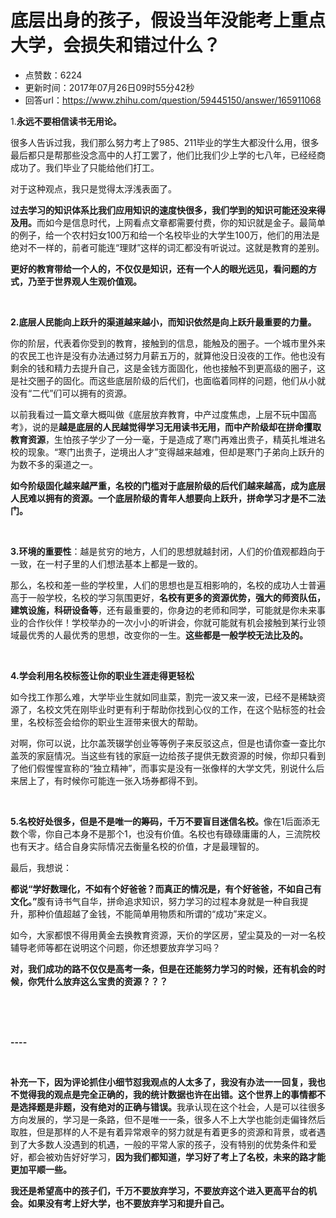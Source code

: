# 底层出身的孩子，假设当年没能考上重点大学，会损失和错过什么？
- 点赞数：6224
- 更新时间：2017年07月26日09时55分42秒
- 回答url：https://www.zhihu.com/question/59445150/answer/165911068
<body>
 <p data-pid="9IaZm7PD">1.<b>永远不要相信读书无用论。</b></p>
 <p data-pid="-pqhQA8e">很多人告诉过我，我们那么努力考上了985、211毕业的学生大都没什么用，很多最后都只是帮那些没念高中的人打工罢了，他们比我们少上学的七八年，已经经商成功了。我们毕业了只能给他们打工。</p>
 <p data-pid="2xCwJ6K2">对于这种观点，我只是觉得太浮浅表面了。</p>
 <p data-pid="oH5EStOx"><b>过去学习的知识体系比我们应用知识的速度快很多，我们学到的知识可能还没来得及用。</b>而如今是信息时代，上网看点文章都需要付费，你的知识就是金子。最简单的例子，给一个农村妇女100万和给一个名校毕业的大学生100万，他们的用法是绝对不一样的，前者可能连“理财”这样的词汇都没有听说过。这就是教育的差别。</p>
 <p data-pid="XcEAX6AO"><b>更好的教育带给一个人的，不仅仅是知识，还有一个人的眼光远见，看问题的方式，乃至于世界观人生观价值观。</b></p>
 <br>
 <p data-pid="6z_H1QPi"><b>2.底层人民能向上跃升的渠道越来越小，而知识依然是向上跃升最重要的力量。</b></p>
 <p data-pid="pbUvNYBz">你的阶层，代表着你受到的教育，接触到的信息，能触及的圈子。一个城市里外来的农民工也许是没有办法通过努力月薪五万的，就算他没日没夜的工作。他也没有剩余的钱和精力去提升自己，这是金钱方面固化，他也接触不到更高级的圈子，这是社交圈子的固化。而这些底层阶级的后代们，也面临着同样的问题，他们从小就没有“二代”们可以拥有的资源。</p>
 <p data-pid="F6E_f_v1">以前我看过一篇文章大概叫做《底层放弃教育，中产过度焦虑，上层不玩中国高考》，说的是<b>越是底层的人民越觉得学习无用读书无用，而中产阶级却在拼命攫取教育资源</b>，生怕孩子学少了一分一毫，于是造成了寒门再难出贵子，精英扎堆进名校的现象。“寒门出贵子，逆境出人才”变得越来越难，但却是寒门子弟向上跃升的为数不多的渠道之一。</p>
 <p data-pid="JkmMV62R"><b>如今阶级固化越来越严重，名校的门槛对于底层阶级的后代们越来越高，成为底层人民难以拥有的资源。一个底层阶级的青年人想要向上跃升，拼命学习才是不二法门。</b></p>
 <br>
 <p data-pid="OeCvqC4e"><b>3.环境的重要性</b>：越是贫穷的地方，人们的思想就越封闭，人们的价值观都趋向于一致，在一村子里的人们想法基本上都是一致的。</p>
 <p data-pid="hvUPwXXT">那么，名校和差一些的学校里，人们的思想也是互相影响的，名校的成功人士普遍高于一般学校，名校的学习氛围更好，<b>名校有更多的资源优势，强大的师资队伍，建筑设施，科研设备等</b>，还有最重要的，你身边的老师和同学，可能就是你未来事业的合作伙伴！学校举办的一次小小的听讲会，你就可能就有机会接触到某行业领域最优秀的人最优秀的思想，改变你的一生。<b>这些都是一般学校无法比及的。</b></p>
 <br>
 <p data-pid="O4C6GOXm"><b>4.学会利用名校标签让你的职业生涯走得更轻松</b></p>
 <p data-pid="kuCSAwu1">如今找工作那么难，大学毕业生就如同韭菜，割完一波又来一波，已经不是稀缺资源了，名校文凭在刚毕业时更有利于帮助你找到心仪的工作，在这个贴标签的社会里，名校标签会给你的职业生涯带来很大的帮助。<br></p>
 <p data-pid="Hx0_56yE">对啊，你可以说，比尔盖茨辍学创业等等例子来反驳这点，但是也请你查一查比尔盖茨的家庭情况。当这些有钱的家庭一边给孩子提供无数资源的时候，你却只看到了他们假惺惺宣称的“独立精神”，而事实是没有一张像样的大学文凭，别说什么后来居上了，有时候你可能连一张入场券都得不到。</p>
 <br>
 <p data-pid="_XSLsUPF"><b>5.名校好处很多，但是不是唯一的筹码，千万不要盲目迷信名校。</b>像在1后面添无数个零，你自己本身不是那个1，也没有价值。名校也有碌碌庸庸的人，三流院校也有天才。结合自身实际情况去衡量名校的价值，才是最理智的。</p>
 <p data-pid="K_-vI9Kw">最后，我想说：</p>
 <p data-pid="bOFi1FR2"><b>都说“学好数理化，不如有个好爸爸？而真正的情况是，有个好爸爸，不如自己有文化。”</b>腹有诗书气自华，拼命追求知识，努力学习的过程本身就是一种自我提升，那种价值超越了金钱，不能简单用物质和所谓的“成功”来定义。</p>
 <p data-pid="CK_xA8Kh">如今，大家都恨不得用黄金去换教育资源，天价的学区房，望尘莫及的一对一名校辅导老师等都在说明这个问题，你还想要放弃学习吗？</p>
 <p data-pid="55vxcKt7"><b>对，我们成功的路不仅仅是高考一条，但是在还能努力学习的时候，还有机会的时候，你凭什么放弃这么宝贵的资源？？？</b></p>
 <br>
 <br>
 <br>
 <p data-pid="XMiuPMNJ"><b>----</b></p>
 <br>
 <p data-pid="abxBGdkz"><b>补充一下，因为评论抓住小细节怼我观点的人太多了，我没有办法一一回复，我也不觉得我的观点是完全正确的，我的统计数据也许在出错。这个世界上的事情都不是选择题是非题，没有绝对的正确与错误。</b>我承认现在这个社会，人是可以往很多方向发展的，学习是一条路，但不是唯一一条，很多人不上大学也能剑走偏锋然后取胜，但是那样的人不是有着异常艰辛的努力就是有着更多的资源和背景，或者遇到了大多数人没遇到的机遇，一般的平常人家的孩子，没有特别的优势条件和爱好，都会被劝告好好学习，<b>因为我们都知道，学习好了考上了名校，未来的路才能更加平顺一些。</b></p>
 <p data-pid="GX4ViO7B"><b>我还是希望高中的孩子们，千万不要放弃学习，不要放弃这个进入更高平台的机会。如果没有考上好大学，也不要放弃学习和提升自己。</b></p>
</body>